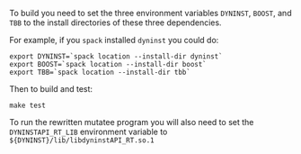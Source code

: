 To build you need to set the three environment variables `DYNINST`, `BOOST`, and
`TBB` to the install directories of these three dependencies.


For example, if you `spack` installed `dyninst` you could do:


```
export DYNINST=`spack location --install-dir dyninst`
export BOOST=`spack location --install-dir boost`
export TBB=`spack location --install-dir tbb`
```

Then to build and test:

```
make test
```

To run the rewritten mutatee program you will also need to set the 
`DYNINSTAPI_RT_LIB` environment variable to 
`${DYNINST}/lib/libdyninstAPI_RT.so.1`
